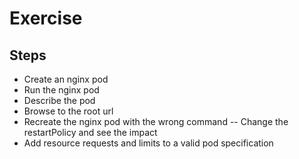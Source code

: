 # Exercise

## Steps

- Create an nginx pod
- Run the nginx pod
- Describe the pod
- Browse to the root url
- Recreate the nginx pod with the wrong command
-- Change the restartPolicy and see the impact
- Add resource requests and limits to a valid pod specification

